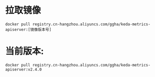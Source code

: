 # 拉取镜像
`docker pull registry.cn-hangzhou.aliyuncs.com/ggha/keda-metrics-apiserver:[镜像版本号]`
# 当前版本:
`docker pull registry.cn-hangzhou.aliyuncs.com/ggha/keda-metrics-apiserver:v2.4.0`

